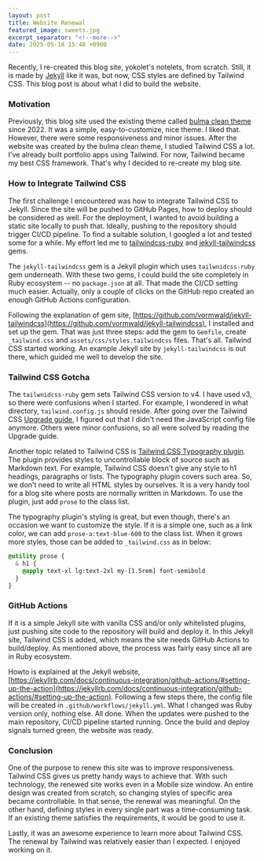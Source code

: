 ```yaml
---
layout: post
title: Website Renewal
featured_image: sweets.jpg
excerpt_separator: "<!--more-->"
date: 2025-05-18 15:48 +0900
---
```

Recently, I re-created this blog site, yokolet's notelets, from scratch.
Still, it is made by [Jekyll](https://jekyllrb.com/) like it was, but now, CSS styles are defined by Tailwind CSS.
This blog post is about what I did to build the website.
<!--more-->

### Motivation

Previously, this blog site used the existing theme called
[bulma clean theme](https://github.com/chrisrhymes/bulma-clean-theme) since 2022.
It was a simple, easy-to-customize, nice theme. I liked that.
However, there were some responsiveness and minor issues.
After the website was created by the bulma clean theme, I studied Tailwind CSS a lot.
I've already built portfolio apps using Tailwind. For now, Tailwind became my best CSS framework.
That's why I decided to re-create my blog site.


### How to Integrate Tailwind CSS

The first challenge I encountered was how to integrate Tailwind CSS to Jekyll.
Since the site will be pushed to GitHub Pages, how to deploy should be considered as well.
For the deployment, I wanted to avoid building a static site locally to push that.
Ideally, pushing to the repository should trigger CI/CD pipeline.
To find a suitable solution, I googled a lot and tested some for a while.
My effort led me to [tailwindcss-ruby](https://github.com/flavorjones/tailwindcss-ruby) and
[jekyll-tailwindcss](https://github.com/vormwald/jekyll-tailwindcss) gems.

The `jekyll-tailwindcss` gem is a Jekyll plugin which uses `tailwnidcss-ruby` gem underneath.
With these two gems, I could build the site completely in Ruby ecosystem -- no `package.json` at all.
That made the CI/CD setting much easier.
Actually, only a couple of clicks on the GitHub repo created an enough GitHub Actions configuration.

Following the explanation of gem site, [https://github.com/vormwald/jekyll-tailwindcss](https://github.com/vormwald/jekyll-tailwindcss),
I installed and set up the gem.
That was just three steps: add the gem to `Gemfile`, create `_tailwind.css` and `assets/css/styles.tailwindcss` files.
That's all. Tailwind CSS started working.
An example Jekyll site by `jekyll-tailwindcss` is out there, which guided me well to develop the site.


### Tailwind CSS Gotcha

The `tailwnidcss-ruby` gem sets Tailwind CSS version to v4. I have used v3, so there were confusions when I started.
For example, I wondered in what directory, `tailwind.config.js` should reside.
After going over the Tailwind CSS [Upgrade guide](https://tailwindcss.com/docs/upgrade-guide),
I figured out that I didn't need the JavaScript config file anymore.
Others were minor confusions, so all were solved by reading the Upgrade guide.

Another topic related to Tailwind CSS is
[Tailwind CSS Typography plugin](https://github.com/tailwindlabs/tailwindcss-typography).
The plugin provides styles to uncontrollable block of source such as Markdown text.
For example, Tailwind CSS doesn't give any style to h1 headings, paragraphs or lists.
The typography plugin covers such area. So, we don't need to write all HTML styles by ourselves.
It is a very handy tool for a blog site where posts are normally written in Markdown.
To use the plugin, just add `prose` to the class list.

The typography plugin's styling is great, but even though, there's an occasion we want to customize the style.
If it is a simple one, such as a link color, we can add `prose-a:text-blue-600` to the class list.
When it grows more styles, those can be added to `_tailwind.css` as in below:

```css
@utility prose {
  & h1 {
    @apply text-xl lg:text-2xl my-[1.5rem] font-semibold
  }
}
```

### GitHub Actions

If it is a simple Jekyll site with vanilla CSS and/or only whitelisted plugins,
just pushing site code to the repository will build and deploy it.
In this Jekyll site, Tailwind CSS is added, which means the site needs GitHub Actions to build/deploy.
As mentioned above, the process was fairly easy since all are in Ruby ecosystem.

Howto is explained at the Jekyll website,
[https://jekyllrb.com/docs/continuous-integration/github-actions/#setting-up-the-action](https://jekyllrb.com/docs/continuous-integration/github-actions/#setting-up-the-action).
Following a few steps there, the config file will be created in `.github/workflows/jekyll.yml`.
What I changed was Ruby version only, nothing else. All done.
When the updates were pushed to the main repository, CI/CD pipeline started running.
Once the build and deploy signals turned green, the website was ready.


### Conclusion

One of the purpose to renew this site was to improve responsiveness.
Tailwind CSS gives us pretty handy ways to achieve that.
With such technology, the renewed site works even in a Mobile size window.
An entire design was created from scratch, so changing styles of specific area became controllable.
In that sense, the renewal was meaningful.
On the other hand, defining styles in every single part was a time-consuming task.
If an existing theme satisfies the requirements, it would be good to use it. 

Lastly, it was an awesome experience to learn more about Tailwind CSS. 
The renewal by Tailwind was relatively easier than I expected.
I enjoyed working on it.
